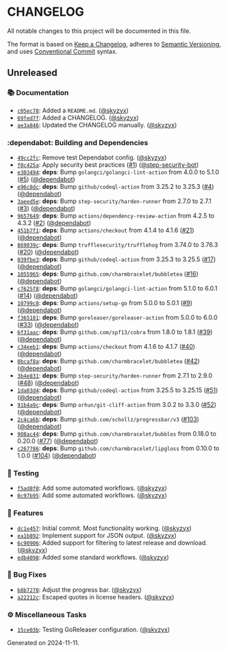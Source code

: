 # CHANGELOG

All notable changes to this project will be documented in this file.

The format is based on [Keep a Changelog](https://keepachangelog.com), adheres to [Semantic Versioning](https://semver.org), and uses [Conventional Commit](https://www.conventionalcommits.org) syntax.


## Unreleased

### :books: Documentation

* [`c05ec78`](https://github.com/northwood-labs/terraform-provider-corefunc/commit/c05ec78c8521cd9aa25fe1c38e393120f375c4e7): Added a `README.md`. ([@skyzyx](https://github.com/skyzyx))
* [`69fed7f`](https://github.com/northwood-labs/terraform-provider-corefunc/commit/69fed7f29cd522d398dbd6879893ef485992c360): Added a CHANGELOG. ([@skyzyx](https://github.com/skyzyx))
* [`ae3a846`](https://github.com/northwood-labs/terraform-provider-corefunc/commit/ae3a846d38f7dca4a3348e16a89661a8ac6a4c73): Updated the CHANGELOG manually. ([@skyzyx](https://github.com/skyzyx))

### :dependabot: Building and Dependencies

* [`49cc2fc`](https://github.com/northwood-labs/terraform-provider-corefunc/commit/49cc2fc0872c8a4957fc112a38854e082d869b5c): Remove test Dependabot config. ([@skyzyx](https://github.com/skyzyx))
* [`f0c425a`](https://github.com/northwood-labs/terraform-provider-corefunc/commit/f0c425a6fe34bff016408b553c70cb0355735295): Apply security best practices ([#1](https://github.com/northwood-labs/crowdstrike-falcon-downloader/issues/1)) ([@step-security-bot](https://github.com/step-security-bot))
* [`e303494`](https://github.com/northwood-labs/terraform-provider-corefunc/commit/e303494b25d952eeaabaa846c91e6478a759e575): **deps**: Bump `golangci/golangci-lint-action` from 4.0.0 to 5.1.0 ([#5](https://github.com/northwood-labs/crowdstrike-falcon-downloader/issues/5)) ([@dependabot](https://github.com/dependabot))
* [`e96c8dc`](https://github.com/northwood-labs/terraform-provider-corefunc/commit/e96c8dcae112e40bb34a9d9bb5f814f53d2ade20): **deps**: Bump `github/codeql-action` from 3.25.2 to 3.25.3 ([#4](https://github.com/northwood-labs/crowdstrike-falcon-downloader/issues/4)) ([@dependabot](https://github.com/dependabot))
* [`3aeed5e`](https://github.com/northwood-labs/terraform-provider-corefunc/commit/3aeed5e2857eeff6b825549ed91488894b6d2d8e): **deps**: Bump `step-security/harden-runner` from 2.7.0 to 2.7.1 ([#3](https://github.com/northwood-labs/crowdstrike-falcon-downloader/issues/3)) ([@dependabot](https://github.com/dependabot))
* [`9657649`](https://github.com/northwood-labs/terraform-provider-corefunc/commit/9657649176c885ef27864f244e011d8909ac8e90): **deps**: Bump `actions/dependency-review-action` from 4.2.5 to 4.3.2 ([#2](https://github.com/northwood-labs/crowdstrike-falcon-downloader/issues/2)) ([@dependabot](https://github.com/dependabot))
* [`451b7f1`](https://github.com/northwood-labs/terraform-provider-corefunc/commit/451b7f1fd0c304e0195a4f91dbe846976acc490b): **deps**: Bump `actions/checkout` from 4.1.4 to 4.1.6 ([#21](https://github.com/northwood-labs/crowdstrike-falcon-downloader/issues/21)) ([@dependabot](https://github.com/dependabot))
* [`869039c`](https://github.com/northwood-labs/terraform-provider-corefunc/commit/869039cd9bc4bed097847d57b8444daa4a32cc28): **deps**: Bump `trufflesecurity/trufflehog` from 3.74.0 to 3.76.3 ([#20](https://github.com/northwood-labs/crowdstrike-falcon-downloader/issues/20)) ([@dependabot](https://github.com/dependabot))
* [`039fbe3`](https://github.com/northwood-labs/terraform-provider-corefunc/commit/039fbe33ac814e9517096e39bf2a8880925352e1): **deps**: Bump `github/codeql-action` from 3.25.3 to 3.25.5 ([#17](https://github.com/northwood-labs/crowdstrike-falcon-downloader/issues/17)) ([@dependabot](https://github.com/dependabot))
* [`1055965`](https://github.com/northwood-labs/terraform-provider-corefunc/commit/105596507ac566edef609835a3a1246b24d83b09): **deps**: Bump `github.com/charmbracelet/bubbletea` ([#16](https://github.com/northwood-labs/crowdstrike-falcon-downloader/issues/16)) ([@dependabot](https://github.com/dependabot))
* [`c7625f8`](https://github.com/northwood-labs/terraform-provider-corefunc/commit/c7625f808a2784c9f340fd8cfd4ea8cc4c3fec17): **deps**: Bump `golangci/golangci-lint-action` from 5.1.0 to 6.0.1 ([#14](https://github.com/northwood-labs/crowdstrike-falcon-downloader/issues/14)) ([@dependabot](https://github.com/dependabot))
* [`10799c8`](https://github.com/northwood-labs/terraform-provider-corefunc/commit/10799c805925874f29d315a9a154c45c6bf493fc): **deps**: Bump `actions/setup-go` from 5.0.0 to 5.0.1 ([#9](https://github.com/northwood-labs/crowdstrike-falcon-downloader/issues/9)) ([@dependabot](https://github.com/dependabot))
* [`f365181`](https://github.com/northwood-labs/terraform-provider-corefunc/commit/f3651815d0710cce001aea77139aaedca87cf226): **deps**: Bump `goreleaser/goreleaser-action` from 5.0.0 to 6.0.0 ([#33](https://github.com/northwood-labs/crowdstrike-falcon-downloader/issues/33)) ([@dependabot](https://github.com/dependabot))
* [`6f31aac`](https://github.com/northwood-labs/terraform-provider-corefunc/commit/6f31aac91a9bffd68ee36762518ab32d75402852): **deps**: Bump `github.com/spf13/cobra` from 1.8.0 to 1.8.1 ([#39](https://github.com/northwood-labs/crowdstrike-falcon-downloader/issues/39)) ([@dependabot](https://github.com/dependabot))
* [`c34eeb1`](https://github.com/northwood-labs/terraform-provider-corefunc/commit/c34eeb1a35aa49a80c6310b3da7e5831b80c07b6): **deps**: Bump `actions/checkout` from 4.1.6 to 4.1.7 ([#40](https://github.com/northwood-labs/crowdstrike-falcon-downloader/issues/40)) ([@dependabot](https://github.com/dependabot))
* [`0bcaf8a`](https://github.com/northwood-labs/terraform-provider-corefunc/commit/0bcaf8ad4eb31c76ab0a07f8a58ef6dfb82ad0ca): **deps**: Bump `github.com/charmbracelet/bubbletea` ([#42](https://github.com/northwood-labs/crowdstrike-falcon-downloader/issues/42)) ([@dependabot](https://github.com/dependabot))
* [`3b4e831`](https://github.com/northwood-labs/terraform-provider-corefunc/commit/3b4e8312e6de1b9be1dc09f4d51df370014f26b2): **deps**: Bump `step-security/harden-runner` from 2.7.1 to 2.9.0 ([#48](https://github.com/northwood-labs/crowdstrike-falcon-downloader/issues/48)) ([@dependabot](https://github.com/dependabot))
* [`1da03d4`](https://github.com/northwood-labs/terraform-provider-corefunc/commit/1da03d4f110a8ea50a830b68816f1d760270e977): **deps**: Bump `github/codeql-action` from 3.25.5 to 3.25.15 ([#51](https://github.com/northwood-labs/crowdstrike-falcon-downloader/issues/51)) ([@dependabot](https://github.com/dependabot))
* [`91b4a9c`](https://github.com/northwood-labs/terraform-provider-corefunc/commit/91b4a9c0bc8eaca2fd67969304b0cbdd29c66b6d): **deps**: Bump `orhun/git-cliff-action` from 3.0.2 to 3.3.0 ([#52](https://github.com/northwood-labs/crowdstrike-falcon-downloader/issues/52)) ([@dependabot](https://github.com/dependabot))
* [`2c4ca6b`](https://github.com/northwood-labs/terraform-provider-corefunc/commit/2c4ca6b23590e425242a323c5a47722289562c92): **deps**: Bump `github.com/schollz/progressbar/v3` ([#103](https://github.com/northwood-labs/crowdstrike-falcon-downloader/issues/103)) ([@dependabot](https://github.com/dependabot))
* [`908ac44`](https://github.com/northwood-labs/terraform-provider-corefunc/commit/908ac4422f3df09f6e69ebdae7b69f03c610aa3d): **deps**: Bump `github.com/charmbracelet/bubbles` from 0.18.0 to 0.20.0 ([#77](https://github.com/northwood-labs/crowdstrike-falcon-downloader/issues/77)) ([@dependabot](https://github.com/dependabot))
* [`c267786`](https://github.com/northwood-labs/terraform-provider-corefunc/commit/c267786eded555ff0addfa2f7dc863306c97eae5): **deps**: Bump `github.com/charmbracelet/lipgloss` from 0.10.0 to 1.0.0 ([#104](https://github.com/northwood-labs/crowdstrike-falcon-downloader/issues/104)) ([@dependabot](https://github.com/dependabot))

### :test_tube: Testing

* [`f5ad8f0`](https://github.com/northwood-labs/terraform-provider-corefunc/commit/f5ad8f03545e959bf20fa6a9f113b81bab1319b3): Add some automated workflows. ([@skyzyx](https://github.com/skyzyx))
* [`0c97b95`](https://github.com/northwood-labs/terraform-provider-corefunc/commit/0c97b95f2923cb253dd49c63b85127979150db95): Add some automated workflows. ([@skyzyx](https://github.com/skyzyx))

### <!-- 0 -->:rocket: Features

* [`dc1e457`](https://github.com/northwood-labs/terraform-provider-corefunc/commit/dc1e457629325410c6e1fb6893e72ba5e25a549e): Initial commit. Most functionality working. ([@skyzyx](https://github.com/skyzyx))
* [`ea1b892`](https://github.com/northwood-labs/terraform-provider-corefunc/commit/ea1b892a437ea7fe77ef031c6d5a0eb4b43424fe): Implement support for JSON output. ([@skyzyx](https://github.com/skyzyx))
* [`6c90906`](https://github.com/northwood-labs/terraform-provider-corefunc/commit/6c90906e7482a7d7b67f0c06c7202d3d05b2167b): Added support for filtering to latest release and download. ([@skyzyx](https://github.com/skyzyx))
* [`edb4098`](https://github.com/northwood-labs/terraform-provider-corefunc/commit/edb4098f515b0211acb9dc52becf351a35a07b41): Added some standard workflows. ([@skyzyx](https://github.com/skyzyx))

### <!-- 1 -->:bug: Bug Fixes

* [`b8b7270`](https://github.com/northwood-labs/terraform-provider-corefunc/commit/b8b72705f79cd66afb783729a8c2017fbb8bf363): Adjust the progress bar. ([@skyzyx](https://github.com/skyzyx))
* [`a22212c`](https://github.com/northwood-labs/terraform-provider-corefunc/commit/a22212ccff31f1ebcb66f2edc39bb3583defdc57): Escaped quotes in license headers. ([@skyzyx](https://github.com/skyzyx))

### <!-- ZZZ -->:gear: Miscellaneous Tasks

* [`15ce03b`](https://github.com/northwood-labs/terraform-provider-corefunc/commit/15ce03bdbebfe0f3d94841cc3854a2b3f116eb68): Testing GoReleaser configuration. ([@skyzyx](https://github.com/skyzyx))

<p>Generated on 2024-11-11.</p>

